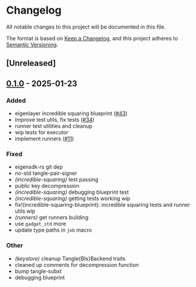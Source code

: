 # Changelog

All notable changes to this project will be documented in this file.

The format is based on [Keep a Changelog](https://keepachangelog.com/en/1.0.0/),
and this project adheres to [Semantic Versioning](https://semver.org/spec/v2.0.0.html).

## [Unreleased]

## [0.1.0](https://github.com/tangle-network/gadget/releases/tag/gadget-runners-v0.1.0) - 2025-01-23

### Added

- eigenlayer incredible squaring blueprint ([#43](https://github.com/tangle-network/gadget/pull/43))
- Improve test utils, fix tests ([#34](https://github.com/tangle-network/gadget/pull/34))
- runner test utilities and cleanup
- wip tests for executor
- implement runners ([#11](https://github.com/tangle-network/gadget/pull/11))

### Fixed

- eigensdk-rs git dep
- no-std tangle-pair-signer
- *(incredible-squaring)* test passing
- public key decompression
- *(incredible-squaring)* debugging blueprint test
- *(incredible-squaring)* getting tests working wip
- fix!(incredible-squaring-blueprint): incredible squaring tests and runner utils wip
- *(runners)* get runners building
- use `gadget_std` more
- update type paths in `job` macro

### Other

- *(keystore)* cleanup Tangle{Bls}Backend traits
- cleaned up comments for decompression function
- bump tangle-subxt
- debugging blueprint

